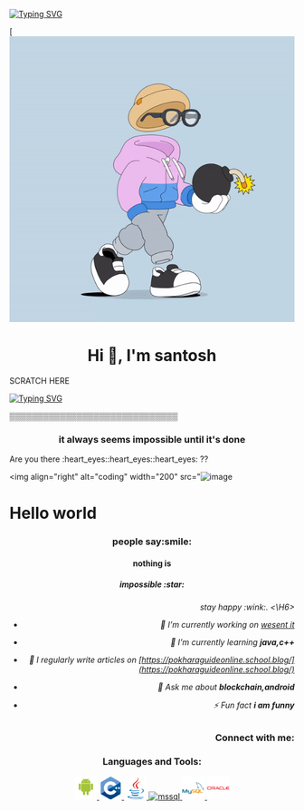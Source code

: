 

[![Typing SVG](https://readme-typing-svg.demolab.com/?lines=Hello;Hola;Bonjour;Nǐhao;Namaste;Salve;Konnichiwa
)](https://git.io/typing-svg)
                               



[![MasterHead](nft.gif)


<h1 align="center">Hi 👋, I'm santosh</h1>

SCRATCH HERE

[![Typing SVG](https://readme-typing-svg.demolab.com/?lines=Try+Your+luck;Best+Of+Luck)](https://git.io/typing-svg)

▒▒▒▒▒▒▒▒▒▒▒▒▒▒▒▒▒▒▒▒▒▒▒▒▒▒▒▒▒▒
<h3 align="middle"> it always seems impossible until it's done</h3>

<HTML>

<HEAD> Are you there :heart_eyes::heart_eyes::heart_eyes: ?? </HEAD> 
  
<BODY>  
  
  <img align="right" alt="coding" width="200" src="![image](https://user-images.githubusercontent.com/117640694/233314632-aca3d4b4-1e3d-4ae9-a1e8-d8a7109f47e7.png)

<H1> Hello world </H1>
 


<H3 align="center"> people say:smile: </H3>


<H4 align="center"> nothing is </H4>

<H5 align="center"> impossible :star: </H5>

<H6 align="right"> stay happy :wink:. <\H6>
  </body>
  </html>



- 🔭 I’m currently working on [wesent it](https://www.wesendit.com/)

- 🌱 I’m currently learning **java,c++**

- 📝 I regularly write articles on [https://pokharaguideonline.school.blog/](https://pokharaguideonline.school.blog/)

- 💬 Ask me about **blockchain,android**

- ⚡ Fun fact **i am funny**

<h3 align="right">Connect with me:</h3>
<p align="right">
</p>

<h3 align="middle">Languages and Tools:</h3>
<p align="middle"> <a href="https://developer.android.com" target="_blank" rel="noreferrer"> <img src="https://raw.githubusercontent.com/devicons/devicon/master/icons/android/android-original-wordmark.svg" alt="android" width="40" height="40"/> </a> <a href="https://www.w3schools.com/cpp/" target="_blank" rel="noreferrer"> <img src="https://raw.githubusercontent.com/devicons/devicon/master/icons/cplusplus/cplusplus-original.svg" alt="cplusplus" width="40" height="40"/> </a> <a href="https://www.java.com" target="_blank" rel="noreferrer"> <img src="https://raw.githubusercontent.com/devicons/devicon/master/icons/java/java-original.svg" alt="java" width="40" height="40"/> </a> <a href="https://www.microsoft.com/en-us/sql-server" target="_blank" rel="noreferrer"> <img src="https://www.svgrepo.com/show/303229/microsoft-sql-server-logo.svg" alt="mssql" width="40" height="40"/> </a> <a href="https://www.mysql.com/" target="_blank" rel="noreferrer"> <img src="https://raw.githubusercontent.com/devicons/devicon/master/icons/mysql/mysql-original-wordmark.svg" alt="mysql" width="40" height="40"/> </a> <a href="https://www.oracle.com/" target="_blank" rel="noreferrer"> <img src="https://raw.githubusercontent.com/devicons/devicon/master/icons/oracle/oracle-original.svg" alt="oracle" width="40" height="40"/> </a> </p>


